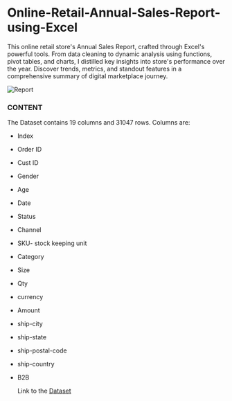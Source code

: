 # Online-Retail-Annual-Sales-Report-using-Excel
This online retail store's Annual Sales Report, crafted through Excel's powerful tools. From data cleaning to dynamic analysis using functions, pivot tables, and charts, I distilled key insights into store's performance over the year. Discover trends, metrics, and standout features in a comprehensive summary of digital marketplace journey.


![Report](https://media.licdn.com/dms/image/D4D22AQHtRR21gmAsjA/feedshare-shrink_1280/0/1708686537887?e=1714003200&v=beta&t=2q5AS2jSkS9WEps1_vBva1cmpDcoB0RqLj2d45Bvt2s)  

### CONTENT
The Dataset contains 19 columns and 31047 rows.
Columns are:
* Index
* Order ID
* Cust ID
* Gender
* Age
* Date
* Status
* Channel
* SKU- stock keeping unit
* Category
* Size
* Qty
* currency
* Amount
* ship-city
* ship-state
* ship-postal-code
* ship-country
* B2B

  Link to the [Dataset](https://docs.google.com/spreadsheets/d/1R6aYfkJT9kq5G-jAPTBrOj-hcox1PN29/edit?usp=sharing&ouid=111937609548413056349&rtpof=true&sd=true)

